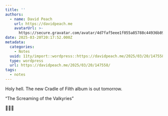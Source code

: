 ```yaml
---
title: ''
authors:
  - name: David Peach
    url: https://davidpeach.me
    avatarUrl: >-
      https://secure.gravatar.com/avatar/4d7faf5eee1f055a85788c44936b8995eaab6dfb004e7854ec747ccb272e91ee?s=96&d=mm&r=g
date: 2025-03-20T20:17:52.000Z
metadata:
  categories:
    - Notes
  uuid: 11ty/import::wordpress::https://davidpeach.me/2025/03/20/147558/
  type: wordpress
  url: https://davidpeach.me/2025/03/20/147558/
tags:
  - notes
---
```

Holy hell. The new Cradle of Filth album is out tomorrow.

“The Screaming of the Valkyries”

🤘🤘🤘